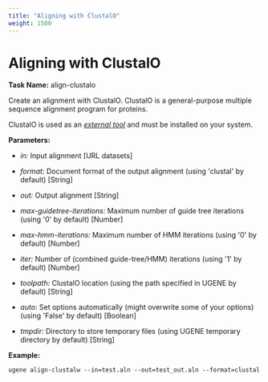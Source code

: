 ```yaml
---
title: "Aligning with ClustalO"
weight: 1500
---
```


# Aligning with ClustalO

**Task Name:** align-clustalo

Create an alignment with ClustalO. ClustalO is a general-purpose multiple sequence alignment program for proteins.

ClustalO is used as an [_external tool_](http://ugene.unipro.ru/documentation/manual/plugins/external_tool_support.html#external-tool-support) and must be installed on your system.

**Parameters:**

- _in:_ Input alignment \[URL datasets\]

- _format:_ Document format of the output alignment (using 'clustal' by default) \[String\]

- _out:_ Output alignment \[String\]

- _max-guidetree-iterations:_ Maximum number of guide tree iterations (using '0' by default) \[Number\]

- _max-hmm-iterations:_ Maximum number of HMM iterations (using '0' by default) \[Number\]

- _iter:_ Number of (combined guide-tree/HMM) iterations (using '1' by default) \[Number\]

- _toolpath:_ ClustalO location (using the path specified in UGENE by default) \[String\]

- _auto:_ Set options automatically (might overwrite some of your options) (using 'False' by default) \[Boolean\]

- _tmpdir:_ Directory to store temporary files (using UGENE temporary directory by default) \[String\]

**Example:**

`ugene align-clustalw --in=test.aln --out=test_out.aln --format=clustal`
